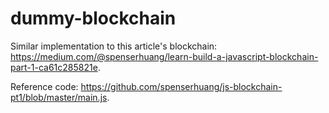 # dummy-blockchain

Similar implementation to this article's blockchain: https://medium.com/@spenserhuang/learn-build-a-javascript-blockchain-part-1-ca61c285821e.

Reference code: https://github.com/spenserhuang/js-blockchain-pt1/blob/master/main.js.
